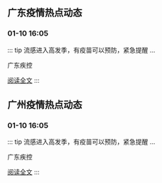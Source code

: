 
## 广东疫情热点动态

  
### 01-10 16:05
::: tip 流感进入高发季，有疫苗可以预防，紧急提醒
...

广东疾控

[阅读全文](https://view.inews.qq.com/a/20250110A06LJ900?uid=101705948131&chlid=_qqnews_custom_search_pictext)
:::


## 广州疫情热点动态

  
### 01-10 16:05
::: tip 流感进入高发季，有疫苗可以预防，紧急提醒
...

广东疾控

[阅读全文](https://view.inews.qq.com/a/20250110A06LJ900?uid=101705948131&chlid=_qqnews_custom_search_pictext)
:::

